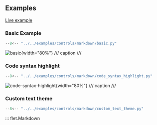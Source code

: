## Examples

[Live example](https://flet-controls-gallery.fly.dev/displays/markdown)

### Basic Example

```python
--8<-- "../../examples/controls/markdown/basic.py"
```

![basic](../examples/controls/markdown/media/basic.gif){width="80%"}
/// caption
///

### Code syntax highlight

```python
--8<-- "../../examples/controls/markdown/code_syntax_highlight.py"
```

![code-syntax-highlight](../examples/controls/markdown/media/code_syntax_highlight.png){width="80%"}
/// caption
///

### Custom text theme

```python
--8<-- "../../examples/controls/markdown/custom_text_theme.py"
```

::: flet.Markdown
